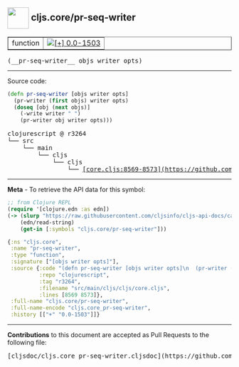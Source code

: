 ## <img width="48px" valign="middle" src="http://i.imgur.com/Hi20huC.png"> cljs.core/pr-seq-writer

 <table border="1">
<tr>

<td>function</td>
<td><a href="https://github.com/cljsinfo/cljs-api-docs/tree/0.0-1503"><img valign="middle" alt="[+] 0.0-1503" src="https://img.shields.io/badge/+-0.0--1503-lightgrey.svg"></a> </td>
</tr>
</table>

 <samp>
(__pr-seq-writer__ objs writer opts)<br>
</samp>

---





Source code:

```clj
(defn pr-seq-writer [objs writer opts]
  (pr-writer (first objs) writer opts)
  (doseq [obj (next objs)]
    (-write writer " ")
    (pr-writer obj writer opts)))
```

 <pre>
clojurescript @ r3264
└── src
    └── main
        └── cljs
            └── cljs
                └── <ins>[core.cljs:8569-8573](https://github.com/clojure/clojurescript/blob/r3264/src/main/cljs/cljs/core.cljs#L8569-L8573)</ins>
</pre>


---

__Meta__ - To retrieve the API data for this symbol:

```clj
;; from Clojure REPL
(require '[clojure.edn :as edn])
(-> (slurp "https://raw.githubusercontent.com/cljsinfo/cljs-api-docs/catalog/cljs-api.edn")
    (edn/read-string)
    (get-in [:symbols "cljs.core/pr-seq-writer"]))
```

```clj
{:ns "cljs.core",
 :name "pr-seq-writer",
 :type "function",
 :signature ["[objs writer opts]"],
 :source {:code "(defn pr-seq-writer [objs writer opts]\n  (pr-writer (first objs) writer opts)\n  (doseq [obj (next objs)]\n    (-write writer \" \")\n    (pr-writer obj writer opts)))",
          :repo "clojurescript",
          :tag "r3264",
          :filename "src/main/cljs/cljs/core.cljs",
          :lines [8569 8573]},
 :full-name "cljs.core/pr-seq-writer",
 :full-name-encode "cljs.core_pr-seq-writer",
 :history [["+" "0.0-1503"]]}

```

---

__Contributions__ to this document are accepted as Pull Requests to the following file:

 <pre>
[cljsdoc/cljs.core_pr-seq-writer.cljsdoc](https://github.com/cljsinfo/cljs-api-docs/blob/master/cljsdoc/cljs.core_pr-seq-writer.cljsdoc)
</pre>

